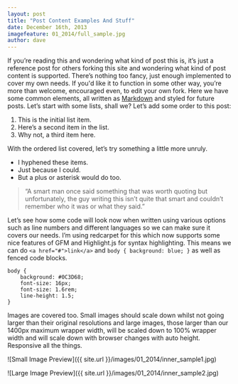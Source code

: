 ```yaml
---
layout: post
title: "Post Content Examples And Stuff"
date: December 16th, 2013
imagefeature: 01_2014/full_sample.jpg
author: dave
---
```


If you’re reading this and wondering what kind of post this is, it’s just a reference post for others forking this site and wondering what kind of post content is supported. There’s nothing too fancy, just enough implemented to cover my own needs. If you'd like it to function in some other way, you’re more than welcome, encouraged even, to edit your own fork. Here we have some common elements, all written as [Markdown](http://daringfireball.net/projects/markdown/) and styled for future posts. Let’s start with some lists, shall we? Let’s add some order to this post:

1. This is the initial list item.
2. Here’s a second item in the list.
3. Why not, a third item here.

With the ordered list covered, let’s try something a little more unruly.

- I hyphened these items.
- Just because I could.
- But a plus or asterisk would do too.

> “A smart man once said something that was worth quoting
> but unfortunately, the guy writing this isn’t quite that smart
> and couldn’t remember who it was or what they said.”

Let’s see how some code will look now when written using various options such as line numbers and different languages so we can make sure it covers our needs. I’m using redcarpet for this which now supports some nice features of GFM and Highlight.js for syntax highlighting. This means we can do `<a href="#">link</a>` and `body { background: blue; }` as well as fenced code blocks.

```
body {
    background: #0C3D68;
    font-size: 16px;
    font-size: 1.6rem;
    line-height: 1.5;
}
```

Images are covered too. Small images should scale down whilst not going larger than their original resolutions and large images, those larger than our 1400px maximum wrapper width, will be scaled down to 100% wrapper width and will scale down with browser changes with auto height. Responsive all the things.

![Small Image Preview]({{ site.url }}/images/01_2014/inner_sample1.jpg)

![Large Image Preview]({{ site.url }}/images/01_2014/inner_sample2.jpg)

